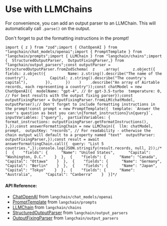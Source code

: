 Use with LLMChains
==================

For convenience, you can add an output parser to an LLMChain. This will automatically call `.parse()` on the output.

Don't forget to put the formatting instructions in the prompt!

    import { z } from "zod";import { ChatOpenAI } from "langchain/chat_models/openai";import { PromptTemplate } from "langchain/prompts";import { LLMChain } from "langchain/chains";import {  StructuredOutputParser,  OutputFixingParser,} from "langchain/output_parsers";const outputParser = StructuredOutputParser.fromZodSchema(  z    .array(      z.object({        fields: z.object({          Name: z.string().describe("The name of the country"),          Capital: z.string().describe("The country's capital"),        }),      })    )    .describe("An array of Airtable records, each representing a country"));const chatModel = new ChatOpenAI({  modelName: "gpt-4", // Or gpt-3.5-turbo  temperature: 0, // For best results with the output fixing parser});const outputFixingParser = OutputFixingParser.fromLLM(chatModel, outputParser);// Don't forget to include formatting instructions in the prompt!const prompt = new PromptTemplate({  template: `Answer the user's question as best you can:\n{format_instructions}\n{query}`,  inputVariables: ["query"],  partialVariables: {    format_instructions: outputFixingParser.getFormatInstructions(),  },});const answerFormattingChain = new LLMChain({  llm: chatModel,  prompt,  outputKey: "records", // For readability - otherwise the chain output will default to a property named "text"  outputParser: outputFixingParser,});const result = await answerFormattingChain.call({  query: "List 5 countries.",});console.log(JSON.stringify(result.records, null, 2));/*[  {    "fields": {      "Name": "United States",      "Capital": "Washington, D.C."    }  },  {    "fields": {      "Name": "Canada",      "Capital": "Ottawa"    }  },  {    "fields": {      "Name": "Germany",      "Capital": "Berlin"    }  },  {    "fields": {      "Name": "Japan",      "Capital": "Tokyo"    }  },  {    "fields": {      "Name": "Australia",      "Capital": "Canberra"    }  }]*/

#### API Reference:

*   [ChatOpenAI](/docs/api/chat_models_openai/classes/ChatOpenAI) from `langchain/chat_models/openai`
*   [PromptTemplate](/docs/api/prompts/classes/PromptTemplate) from `langchain/prompts`
*   [LLMChain](/docs/api/chains/classes/LLMChain) from `langchain/chains`
*   [StructuredOutputParser](/docs/api/output_parsers/classes/StructuredOutputParser) from `langchain/output_parsers`
*   [OutputFixingParser](/docs/api/output_parsers/classes/OutputFixingParser) from `langchain/output_parsers`
